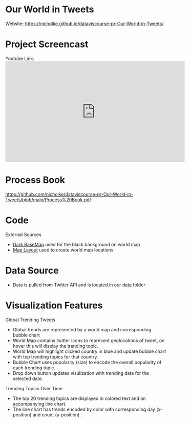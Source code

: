 # Our World in Tweets

Website: https://nicholke.github.io/dataviscourse-pr-Our-World-in-Tweets/

# Project Screencast

Youtube Link: <iframe width="560" height="315" src="https://www.youtube.com/embed/Fhpq2__YXOU" title="YouTube video player" frameborder="0" allow="accelerometer; autoplay; clipboard-write; encrypted-media; gyroscope; picture-in-picture" allowfullscreen></iframe>

# Process Book

https://github.com/nicholke/dataviscourse-pr-Our-World-in-Tweets/blob/main/Process%20Book.pdf


# Code
External Sources

*  [Dark BaseMap](https://bl.ocks.org/Xatpy/raw/854297419bd7eb3421d0/) used for the black background on world map
*  [Map Layout](https://www.openstreetmap.org/copyright) used to create world map locations


# Data Source
* Data is pulled from Twitter API and is located in our data folder


# Visualization Features

Global Trending Tweets
* Global trends are represented by a world map and corresponding bubble chart
* World Map contains twitter icons to represent geolocations of tweet, on hover this will display the trending topic.
* World Map will highlight clicked country in blue and update bubble chart with top trending topics for that country.
* Bubble Chart uses popularity (size) to encode the overall popularity of each trending topic.
* Drop down button updates visulization with trending data for the selected date. 


Trending Topics Over Time
* The top 20 trending topics are displayed in colored text and an accompanying line chart. 
* The line chart has trends encoded by color with corresponding day (x-position) and count (y-position).






